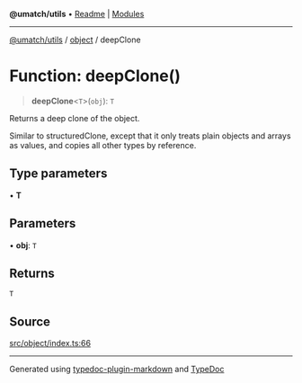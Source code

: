 **@umatch/utils** • [Readme](../../index.md) \| [Modules](../../modules.md)

***

[@umatch/utils](../../modules.md) / [object](../index.md) / deepClone

# Function: deepClone()

> **deepClone**\<`T`\>(`obj`): `T`

Returns a deep clone of the object.

Similar to structuredClone, except that it only treats plain
objects and arrays as values, and copies all other types by
reference.

## Type parameters

• **T**

## Parameters

• **obj**: `T`

## Returns

`T`

## Source

[src/object/index.ts:66](https://github.com/umatch-oficial/utils/blob/f37b7e4/src/object/index.ts#L66)

***

Generated using [typedoc-plugin-markdown](https://www.npmjs.com/package/typedoc-plugin-markdown) and [TypeDoc](https://typedoc.org/)
